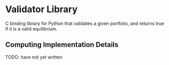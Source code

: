 # Validator Library
C binding library for Python that validates a given portfolio, and returns true if it is a valid equilibrium.

## Computing Implementation Details
TODO: have not yet written